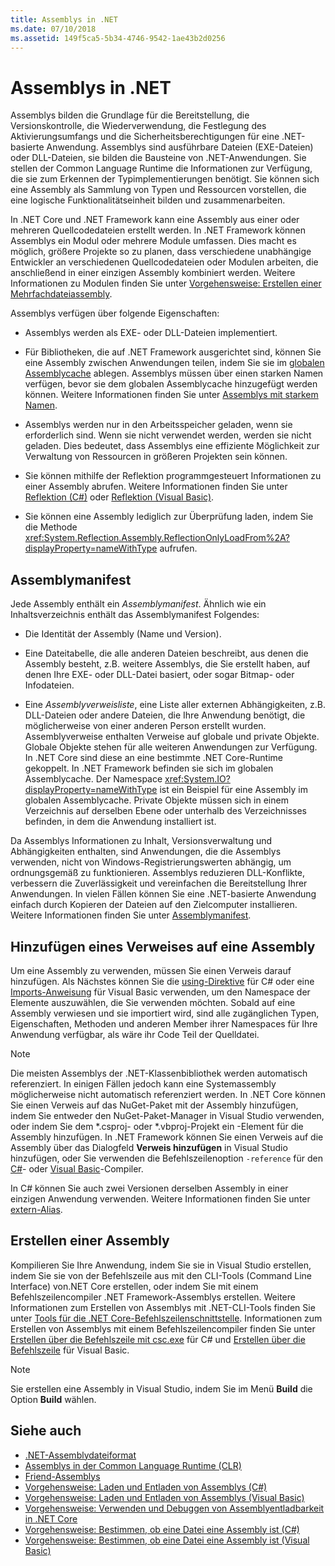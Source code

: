 ```yaml
---
title: Assemblys in .NET
ms.date: 07/10/2018
ms.assetid: 149f5ca5-5b34-4746-9542-1ae43b2d0256
---
```

# <a name="assemblies-in-net"></a>Assemblys in .NET

Assemblys bilden die Grundlage für die Bereitstellung, die Versionskontrolle, die Wiederverwendung, die Festlegung des Aktivierungsumfangs und die Sicherheitsberechtigungen für eine .NET-basierte Anwendung. Assemblys sind ausführbare Dateien (EXE-Dateien) oder DLL-Dateien, sie bilden die Bausteine von .NET-Anwendungen. Sie stellen der Common Language Runtime die Informationen zur Verfügung, die sie zum Erkennen der Typimplementierungen benötigt. Sie können sich eine Assembly als Sammlung von Typen und Ressourcen vorstellen, die eine logische Funktionalitätseinheit bilden und zusammenarbeiten.

In .NET Core und .NET Framework kann eine Assembly aus einer oder mehreren Quellcodedateien erstellt werden. In .NET Framework können Assemblys ein Modul oder mehrere Module umfassen. Dies macht es möglich, größere Projekte so zu planen, dass verschiedene unabhängige Entwickler an verschiedenen Quellcodedateien oder Modulen arbeiten, die anschließend in einer einzigen Assembly kombiniert werden. Weitere Informationen zu Modulen finden Sie unter [Vorgehensweise: Erstellen einer Mehrfachdateiassembly](../../framework/app-domains/how-to-build-a-multifile-assembly.md).

Assemblys verfügen über folgende Eigenschaften:

- Assemblys werden als EXE- oder DLL-Dateien implementiert.

- Für Bibliotheken, die auf .NET Framework ausgerichtet sind, können Sie eine Assembly zwischen Anwendungen teilen, indem Sie sie im [globalen Assemblycache](../../framework/app-domains/gac.md) ablegen. Assemblys müssen über einen starken Namen verfügen, bevor sie dem globalen Assemblycache hinzugefügt werden können. Weitere Informationen finden Sie unter [Assemblys mit starkem Namen](../../framework/app-domains/strong-named-assemblies.md).

- Assemblys werden nur in den Arbeitsspeicher geladen, wenn sie erforderlich sind. Wenn sie nicht verwendet werden, werden sie nicht geladen. Dies bedeutet, dass Assemblys eine effiziente Möglichkeit zur Verwaltung von Ressourcen in größeren Projekten sein können.

- Sie können mithilfe der Reflektion programmgesteuert Informationen zu einer Assembly abrufen. Weitere Informationen finden Sie unter [Reflektion (C#)](../../csharp/programming-guide/concepts/reflection.md) oder [Reflektion (Visual Basic)](../../visual-basic/programming-guide/concepts/reflection.md).

- Sie können eine Assembly lediglich zur Überprüfung laden, indem Sie die Methode <xref:System.Reflection.Assembly.ReflectionOnlyLoadFrom%2A?displayProperty=nameWithType> aufrufen.

## <a name="assembly-manifest"></a>Assemblymanifest

Jede Assembly enthält ein *Assemblymanifest*. Ähnlich wie ein Inhaltsverzeichnis enthält das Assemblymanifest Folgendes:

- Die Identität der Assembly (Name und Version).

- Eine Dateitabelle, die alle anderen Dateien beschreibt, aus denen die Assembly besteht, z.B. weitere Assemblys, die Sie erstellt haben, auf denen Ihre EXE- oder DLL-Datei basiert, oder sogar Bitmap- oder Infodateien.

- Eine *Assemblyverweisliste*, eine Liste aller externen Abhängigkeiten, z.B. DLL-Dateien oder andere Dateien, die Ihre Anwendung benötigt, die möglicherweise von einer anderen Person erstellt wurden. Assemblyverweise enthalten Verweise auf globale und private Objekte. Globale Objekte stehen für alle weiteren Anwendungen zur Verfügung. In .NET Core sind diese an eine bestimmte .NET Core-Runtime gekoppelt. In .NET Framework befinden sie sich im globalen Assemblycache. Der Namespace <xref:System.IO?displayProperty=nameWithType> ist ein Beispiel für eine Assembly im globalen Assemblycache. Private Objekte müssen sich in einem Verzeichnis auf derselben Ebene oder unterhalb des Verzeichnisses befinden, in dem die Anwendung installiert ist.

Da Assemblys Informationen zu Inhalt, Versionsverwaltung und Abhängigkeiten enthalten, sind Anwendungen, die die Assemblys verwenden, nicht von Windows-Registrierungswerten abhängig, um ordnungsgemäß zu funktionieren. Assemblys reduzieren DLL-Konflikte, verbessern die Zuverlässigkeit und vereinfachen die Bereitstellung Ihrer Anwendungen. In vielen Fällen können Sie eine .NET-basierte Anwendung einfach durch Kopieren der Dateien auf den Zielcomputer installieren. Weitere Informationen finden Sie unter [Assemblymanifest](../../framework/app-domains/assembly-manifest.md).

## <a name="adding-a-reference-to-an-assembly"></a>Hinzufügen eines Verweises auf eine Assembly

Um eine Assembly zu verwenden, müssen Sie einen Verweis darauf hinzufügen. Als Nächstes können Sie die [using-Direktive](../../csharp/language-reference/keywords/using-directive.md) für C# oder eine [Imports-Anweisung](../../visual-basic/language-reference/statements/imports-statement-net-namespace-and-type.md) für Visual Basic verwenden, um den Namespace der Elemente auszuwählen, die Sie verwenden möchten. Sobald auf eine Assembly verwiesen und sie importiert wird, sind alle zugänglichen Typen, Eigenschaften, Methoden und anderen Member ihrer Namespaces für Ihre Anwendung verfügbar, als wäre ihr Code Teil der Quelldatei.

> [!NOTE]
> Die meisten Assemblys der .NET-Klassenbibliothek werden automatisch referenziert. In einigen Fällen jedoch kann eine Systemassembly möglicherweise nicht automatisch referenziert werden. In .NET Core können Sie einen Verweis auf das NuGet-Paket mit der Assembly hinzufügen, indem Sie entweder den NuGet-Paket-Manager in Visual Studio verwenden, oder indem Sie dem *.csproj- oder *.vbproj-Projekt ein [<PackageReference>](../../core/tools/dependencies.md#the-new-packagereference-element)-Element für die Assembly hinzufügen. In .NET Framework können Sie einen Verweis auf die Assembly über das Dialogfeld **Verweis hinzufügen** in Visual Studio hinzufügen, oder Sie verwenden die Befehlszeilenoption `-reference` für den [C#](../../csharp/language-reference/compiler-options/reference-compiler-option.md)- oder [Visual Basic](../../visual-basic/reference/command-line-compiler/reference.md)-Compiler.

In C# können Sie auch zwei Versionen derselben Assembly in einer einzigen Anwendung verwenden. Weitere Informationen finden Sie unter [extern-Alias](../../csharp/language-reference/keywords/extern-alias.md).

## <a name="creating-an-assembly"></a>Erstellen einer Assembly

Kompilieren Sie Ihre Anwendung, indem Sie sie in Visual Studio erstellen, indem Sie sie von der Befehlszeile aus mit den CLI-Tools (Command Line Interface) von.NET Core erstellen, oder indem Sie mit einem Befehlszeilencompiler .NET Framework-Assemblys erstellen. Weitere Informationen zum Erstellen von Assemblys mit .NET-CLI-Tools finden Sie unter [Tools für die .NET Core-Befehlszeilenschnittstelle](../../core/tools/index.md). Informationen zum Erstellen von Assemblys mit einem Befehlszeilencompiler finden Sie unter [Erstellen über die Befehlszeile mit csc.exe](../../csharp/language-reference/compiler-options/command-line-building-with-csc-exe.md) für C# und [Erstellen über die Befehlszeile](../../visual-basic/reference/command-line-compiler/building-from-the-command-line.md) für Visual Basic.

> [!NOTE]
> Sie erstellen eine Assembly in Visual Studio, indem Sie im Menü **Build** die Option **Build** wählen.

## <a name="see-also"></a>Siehe auch

- [.NET-Assemblydateiformat](file-format.md)
- [Assemblys in der Common Language Runtime (CLR)](../../framework/app-domains/assemblies-in-the-common-language-runtime.md)
- [Friend-Assemblys](friend-assemblies.md)
- [Vorgehensweise: Laden und Entladen von Assemblys (C#)](../../csharp/programming-guide/concepts/assemblies-gac/how-to-load-and-unload-assemblies.md)
- [Vorgehensweise: Laden und Entladen von Assemblys (Visual Basic)](../../visual-basic/programming-guide/concepts/assemblies-gac/how-to-load-and-unload-assemblies.md)
- [Vorgehensweise: Verwenden und Debuggen von Assemblyentladbarkeit in .NET Core](unloadability-howto.md)
- [Vorgehensweise: Bestimmen, ob eine Datei eine Assembly ist (C#)](../../csharp/programming-guide/concepts/assemblies-gac/how-to-determine-if-a-file-is-an-assembly.md)
- [Vorgehensweise: Bestimmen, ob eine Datei eine Assembly ist (Visual Basic)](../../visual-basic/programming-guide/concepts/assemblies-gac/how-to-determine-if-a-file-is-an-assembly.md)
